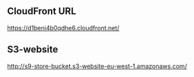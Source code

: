 ## CloudFront URL
https://d1beni4b0qdhe6.cloudfront.net/

## S3-website
http://s9-store-bucket.s3-website-eu-west-1.amazonaws.com/


